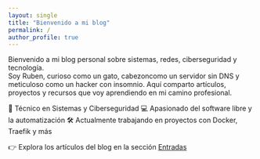 ```yaml
---
layout: single
title: "Bienvenido a mi blog"
permalink: /
author_profile: true
---
```


Bienvenido a mi blog personal sobre sistemas, redes, ciberseguridad y tecnología.  
Soy Ruben, curioso como un gato, cabezoncomo un servidor sin DNS y meticuloso como un hacker con insomnio.
Aquí comparto artículos, proyectos y recursos que voy aprendiendo en mi camino profesional.

🔐 Técnico en Sistemas y Ciberseguridad
💻 Apasionado del software libre y la automatización
🛠️ Actualmente trabajando en proyectos con Docker, Traefik y más

👉 Explora los artículos del blog en la sección [Entradas](./blog)
